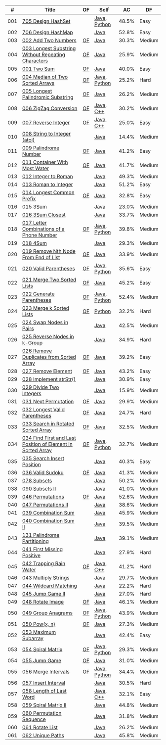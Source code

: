 
| # | Title | OF | Self | AC | DF |
|---| ----- | -------- | ---- | ---------- | ---------- |
|001|[705 Design HashSet](https://leetcode.com/problems/design-hashset)||[Java](./algorithms/java/src/_001_705_DesignHashSet/Solutions.java), [Python](./algorithms/python/_001_705_DesignHashSet/MyHashSet.py)|48.5%|Easy|
|002|[706 Design HashMap](https://leetcode.com/problems/design-hashmap)||[Java](./algorithms/java/src/_002_706_DesignHashMap/Solutions.java)|52.8%|Easy|
|003|[002 Add Two Numbers](https://leetcode.com/problems/add-two-numbers)|[OF](https://leetcode.com/articles/add-two-numbers)|[Java](./algorithms/java/src/_003_002_AddTwoNumbers/Solutions.java)|30.3%|Medium|
|004|[003 Longest Substring Without Repeating Characters](https://leetcode.com/problems/longest-substring-without-repeating-characters)|[OF](https://leetcode.com/articles/longest-substring-without-repeating-characters)|[Java](./algorithms/java/src/_004_003_LongestSubstringWithoutRepeatingCharacters/Solutions.java)|25.9%|Medium|
|005|[001 Two Sum](https://leetcode.com/problems/two-sum)|[OF](https://leetcode.com/articles/two-sum)|[Java](./algorithms/java/src/_005_001_TwoSum/Solutions.java)|40.0%|Easy|
|006|[004 Median of Two Sorted Arrays](https://leetcode.com/problems/median-of-two-sorted-arrays)|[OF](https://leetcode.com/articles/median-of-two-sorted-arrays)|[Java](./algorithms/java/src/_006_004_MedianOfTwoSortedArrays/Solutions.java), [Python](./algorithms/python/_006_004_MedianOfTwoSortedArrays/Solutions.py)|25.2%|Hard|
|007|[005 Longest Palindromic Substring](https://leetcode.com/problems/longest-palindromic-substring)|[OF](https://leetcode.com/articles/longest-palindromic-substring)|[Java](./algorithms/java/src/_007_005_LongestPalindromicSubstring/Solutions.java)|26.2%|Medium|
|008|[006 ZigZag Conversion](https://leetcode.com/problems/zigzag-conversion)|[OF](https://leetcode.com/articles/zigzag-conversion)|[Java](./algorithms/java/src/_008_006_ZigZagConversion/Solutions.java), [C++](./algorithms/cpp/_008_006_ZigZagConversion/Solutions.cpp)|30.2%|Medium|
|009|[007 Reverse Integer](https://leetcode.com/problems/reverse-integer)|[OF](https://leetcode.com/articles/reverse-integer)|[Java](./algorithms/java/src/_009_007_ReverseInteger/Solutions.java), [C++](./algorithms/cpp/_009_007_ReverseInteger/Solutions.cpp)|25.0%|Easy|
|010|[008 String to Integer (atoi)](https://leetcode.com/problems/string-to-integer-atoi)||[Java](./algorithms/java/src/_010_008_StringtoInteger_atoi/Solutions.java)|14.4%|Medium|
|011|[009 Palindrome Number](https://leetcode.com/problems/palindrome-number)|[OF](https://leetcode.com/articles/palindrome-number)|[Java](./algorithms/java/src/_011_009_PalindromeNumber/Solutions.java)|41.2%|Easy|
|012|[011 Container With Most Water](https://leetcode.com/problems/container-with-most-water)|[OF](https://leetcode.com/articles/container-with-most-water)|[Java](./algorithms/java/src/_012_011_ContainerWithMostWater/Solutions.java)|41.7%|Medium|
|013|[012 Integer to Roman](https://leetcode.com/problems/integer-to-roman)||[Java](./algorithms/java/src/_013_012_IntegertoRoman/Solutions.java)|49.3%|Medium|
|014|[013 Roman to Integer](https://leetcode.com/problems/roman-to-integer)||[Java](./algorithms/java/src/_014_013_RomantoInteger/Solutions.java)|51.2%|Easy|
|015|[014 Longest Common Prefix](https://leetcode.com/problems/longest-common-prefix)|[OF](https://leetcode.com/articles/longest-common-prefix)|[Java](./algorithms/java/src/_015_014_LongestCommonPrefix/Solutions.java)|32.8%|Easy|
|016|[015 3Sum](https://leetcode.com/problems/3sum)||[Java](./algorithms/java/src/_016_015_3Sum/Solutions.java)|23.0%|Medium|
|017|[016 3Sum Closest](https://leetcode.com/problems/3sum-closest)||[Java](./algorithms/java/src/_017_016_3SumClosest/Solutions.java)|33.7%|Medium|
|018|[017 Letter Combinations of a Phone Number](https://leetcode.com/problems/letter-combinations-of-a-phone-number)|[OF](https://leetcode.com/articles/letter-combinations-of-a-phone-number)|[Java](./algorithms/java/src/_018_017_LetterCombinationsOfAPhoneNumber/Solutions.java), [Python](./algorithms/python/_018_017_LetterCombinationsOfAPhoneNumber/Solutions.py)|39.8%|Medium|
|019|[018 4Sum](https://leetcode.com/problems/4sum)||[Java](./algorithms/java/src/_019_018_4Sum/Solutions.java)|29.3%|Medium|
|020|[019 Remove Nth Node From End of List](https://leetcode.com/problems/remove-nth-node-from-end-of-list)|[OF](https://leetcode.com/articles/remove-nth-node-from-end-of-list)|[Java](./algorithms/java/src/_020_019_RemoveNthNodeFromEndOfList/Solutions.java)|33.9%|Medium|
|021|[020 Valid Parentheses](https://leetcode.com/problems/valid-parentheses)|[OF](https://leetcode.com/articles/valid-parentheses)|[Java](./algorithms/java/src/_021_020_ValidParentheses/Solutions.java), [Python](./algorithms/python/_021_020_ValidParentheses/Solutions.py)|35.6%|Easy|
|022|[021 Merge Two Sorted Lists](https://leetcode.com/problems/merge-two-sorted-lists)|[OF](https://leetcode.com/articles/merged-two-sorted-lists)|[Java](./algorithms/java/src/_022_021_MergeTwoSortedLists/Solutions.java)|45.2%|Easy|
|023|[022 Generate Parentheses](https://leetcode.com/problems/generate-parentheses)|[OF](https://leetcode.com/articles/generate-parentheses)|[Java](./algorithms/java/src/_023_022_GenerateParentheses/Solutions.java), [Python](./algorithms/python/_023_022_GenerateParentheses/Solutions.py)|52.4%|Medium|
|024|[023 Merge k Sorted Lists](https://leetcode.com/problems/merge-k-sorted-lists)|[OF](https://leetcode.com/articles/merge-k-sorted-list)|[Python](./algorithms/python/_024_023_MergeKSortedList/Solutions.py)|32.2%|Hard|
|025|[024 Swap Nodes in Pairs](https://leetcode.com/problems/swap-nodes-in-pairs)||[Java](./algorithms/java/src/_025_024_SwapNodesInPairs/Solutions.java)|42.5%|Medium|
|026|[025 Reverse Nodes in k-Group](https://leetcode.com/problems/reverse-nodes-in-k-group)||[Java](./algorithms/java/src/_026_025_ReverseNodesInK_Group/Solutions.java)|34.9%|Hard|
|027|[026 Remove Duplicates from Sorted Array](https://leetcode.com/problems/remove-duplicates-from-sorted-array)|[OF](https://leetcode.com/articles/remove-duplicates-from-sorted-array)|[Java](./algorithms/java/src/_027_026_RemoveDuplicatesFromSortedArray/Solutions.java)|39.2%|Easy|
|028|[027 Remove Element](https://leetcode.com/problems/remove-element)|[OF](https://leetcode.com/articles/remove-element)|[Java](./algorithms/java/src/_028_027_RemoveElement/Solutions.java)|43.2%|Easy|
|029|[028 Implement strStr()](https://leetcode.com/problems/implement-strstr)||[Java](./algorithms/java/src/_029_028_ImplementstrStr/Solutions.java)|30.9%|Easy|
|030|[029 Divide Two Integers](https://leetcode.com/problems/divide-two-integers)||[Java](./algorithms/java/src/_030_029_DivideTwoIntegers/Solutions.java)|15.9%|Medium|
|031|[031 Next Permutation](https://leetcode.com/problems/next-permutation)|[OF](https://leetcode.com/articles/next-permutation)|[Java](./algorithms/java/src/_031_031_NextPermutation/Solutions.java)|29.9%|Medium|
|032|[032 Longest Valid Parentheses](https://leetcode.com/problems/longest-valid-parentheses)|[OF](https://leetcode.com/articles/longest-valid-parentheses)|[Java](./algorithms/java/src/_032_032_LongestValidParentheses/Solutions.java)|24.7%|Hard|
|033|[033 Search in Rotated Sorted Array](https://leetcode.com/problems/search-in-rotated-sorted-array)|[OF](https://leetcode.com/articles/search-in-rotated-sorted-array)|[Java](./algorithms/java/src/_033_033_SearchInRotatedSortedArray/Solutions.java)|32.5%|Medium|
|034|[034 Find First and Last Position of Element in Sorted Array](https://leetcode.com/problems/find-first-and-last-position-of-element-in-sorted-array)|[OF](https://leetcode.com/articles/find-first-and-last-position-element-sorted-array)|[Java](./algorithms/java/src/_034_034_FindFirstAndLastPositionOfElementInSortedArray/Solutions.java), [Python](./algorithms/python/_034_034_FindFirstAndLastPositionOfElementInSortedArray/Solutions.py)|32.7%|Medium|
|035|[035 Search Insert Position](https://leetcode.com/problems/search-insert-position)||[Java](./algorithms/java/src/_035_035_SearchInsertPosition/Solutions.java)|40.3%|Easy|
|036|[036 Valid Sudoku](https://leetcode.com/problems/valid-sudoku)|[OF](https://leetcode.com/articles/valid-sudoku)|[Java](./algorithms/java/src/_036_036_ValidSudoku/Solutions.java)|41.3%|Medium|
|037|[078 Subsets](https://leetcode.com/problems/subsets)||[Java](./algorithms/java/src/_037_078_Subsets/Solutions.java)|50.2%|Medium|
|038|[090 Subsets II](https://leetcode.com/problems/subsets-ii)||[Java](./algorithms/java/src/_038_090_Subsets_II/Solutions.java)|41.0%|Medium|
|039|[046 Permutations](https://leetcode.com/problems/permutations)|[OF](https://leetcode.com/articles/permutations)|[Java](./algorithms/java/src/_039_046_Permutations/Solutions.java)|52.6%|Medium|
|040|[047 Permutations II](https://leetcode.com/problems/permutations-ii)||[Java](./algorithms/java/src/_040_047_Permutations_II/Solutions.java)|38.6%|Medium|
|041|[039 Combination Sum](https://leetcode.com/problems/combination-sum)||[Java](./algorithms/java/src/_041_039_CombinationSum/Solutions.java)|45.9%|Medium|
|042|[040 Combination Sum II](https://leetcode.com/problems/combination-sum-ii)||[Java](./algorithms/java/src/_042_040_CombinationSumII/Solutions.java)|39.5%|Medium|
|043|[131 Palindrome Partitioning](https://leetcode.com/problems/palindrome-partitioning)||[Java](./algorithms/java/src/_043_131_PalindromePartitioning/Solutions.java)|39.1%|Medium|
|044|[041 First Missing Positive](https://leetcode.com/problems/first-missing-positive)||[Java](./algorithms/java/src/_044_041_FirstMissingPositive/Solutions.java)|27.9%|Hard|
|045|[042 Trapping Rain Water](https://leetcode.com/problems/trapping-rain-water)|[OF](https://leetcode.com/articles/trapping-rain-water)|[Java](./algorithms/java/src/_045_042_TrappingRainWater/Solutions.java), [C++](./algorithms/cpp/_045_042_TrappingRainWater/Solutions.cpp)|41.2%|Hard|
|046|[043 Multiply Strings](https://leetcode.com/problems/multiply-strings)||[Java](./algorithms/java/src/_046_043_MultiplyStrings/Solutions.java)|29.7%|Medium|
|047|[044 Wildcard Matching](https://leetcode.com/problems/wildcard-matching)||[Java](./algorithms/java/src/_047_044_WildcardMatching/Solutions.java)|22.2%|Hard|
|048|[045 Jump Game II](https://leetcode.com/problems/jump-game-ii)||[Java](./algorithms/java/src/_048_045_JumpGameII/Solutions.java)|27.0%|Hard|
|049|[048 Rotate Image](https://leetcode.com/problems/rotate-image)|[OF](https://leetcode.com/articles/rotate-image)|[Java](./algorithms/java/src/_049_048_RotateImage/Solutions.java)|46.1%|Medium|
|050|[049 Group Anagrams](https://leetcode.com/problems/group-anagrams)|[OF](https://leetcode.com/articles/group-anagrams)|[Java](./algorithms/java/src/_050_049_GroupAnagrams/Solutions.java), [Python](./algorithms/python/_050_049_GroupAnagrams/Solutions.py)|43.9%|Medium|
|051|[050 Pow(x, n)](https://leetcode.com/problems/powx-n)|[OF](https://leetcode.com/articles/powx-n)|[Java](./algorithms/java/src/_051_050_Pow_x_n/Solutions.java)|27.3%|Medium|
|052|[053 Maximum Subarray](https://leetcode.com/problems/maximum-subarray)||[Java](./algorithms/java/src/_052_053_MaximumSubarray/Solutions.java)|42.4%|Easy|
|053|[054 Spiral Matrix](https://leetcode.com/problems/spiral-matrix)|[OF](https://leetcode.com/articles/spiral-matrix)|[Java](./algorithms/java/src/_053_054_SpiralMatrix/Solutions.java), [Python](./algorithms/python/_053_054_SpiralMatrix/Solutions.py)|29.3%|Medium|
|054|[055 Jump Game](https://leetcode.com/problems/jump-game)|[OF](https://leetcode.com/articles/jump-game)|[Java](./algorithms/java/src/_054_055_JumpGame/Solutions.java)|31.0%|Medium|
|055|[056 Merge Intervals](https://leetcode.com/problems/merge-intervals)|[OF](https://leetcode.com/articles/merge-intervals)|[Java](./algorithms/java/src/_055_056_MergeIntervals/Solutions.java), [Python](./algorithms/python/_055_056_MergeIntervals/Solutions.py)|34.4%|Medium|
|056|[057 Insert Interval](https://leetcode.com/problems/insert-interval)||[Java](./algorithms/java/src/_056_057_InsertInterval/Solutions.java)|30.5%|Hard|
|057|[058 Length of Last Word](https://leetcode.com/problems/length-of-last-word)||[Java](./algorithms/java/src/_057_058_LengthOfLastWord/Solutions.java), [C++](./algorithms/cpp/_057_058_LengthOfLastWord/Solutions.cpp)|32.1%|Easy|
|058|[059 Spiral Matrix II](https://leetcode.com/problems/spiral-matrix-ii)||[Java](./algorithms/java/src/_058_059_SpiralMatrixII/Solutions.java)|44.8%|Medium|
|059|[060 Permutation Sequence](https://leetcode.com/problems/permutation-sequence)||[Java](./algorithms/java/src/_059_060_PermutationSequence/Solutions.java)|31.8%|Medium|
|060|[061 Rotate List](https://leetcode.com/problems/rotate-list)||[Java](./algorithms/java/src/_060_061_RotateList/Solutions.java)|26.2%|Medium|
|061|[062 Unique Paths](https://leetcode.com/problems/unique-paths)||[Java](./algorithms/java/src/_061_062_Unique_Paths/Solutions.java)|45.8%|Medium|
